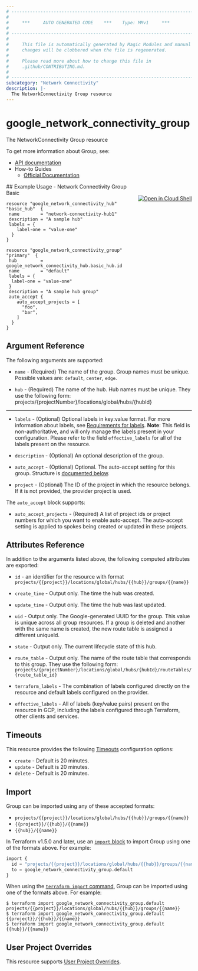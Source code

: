 ```yaml
---
# ----------------------------------------------------------------------------
#
#     ***     AUTO GENERATED CODE    ***    Type: MMv1     ***
#
# ----------------------------------------------------------------------------
#
#     This file is automatically generated by Magic Modules and manual
#     changes will be clobbered when the file is regenerated.
#
#     Please read more about how to change this file in
#     .github/CONTRIBUTING.md.
#
# ----------------------------------------------------------------------------
subcategory: "Network Connectivity"
description: |-
  The NetworkConnectivity Group resource
---
```


# google_network_connectivity_group

The NetworkConnectivity Group resource


To get more information about Group, see:

* [API documentation](https://cloud.google.com/network-connectivity/docs/reference/networkconnectivity/rest/v1beta/projects.locations.global.hubs.groups)
* How-to Guides
    * [Official Documentation](https://cloud.google.com/network-connectivity/docs/network-connectivity-center/concepts/overview)

<div class = "oics-button" style="float: right; margin: 0 0 -15px">
  <a href="https://console.cloud.google.com/cloudshell/open?cloudshell_git_repo=https%3A%2F%2Fgithub.com%2Fterraform-google-modules%2Fdocs-examples.git&cloudshell_image=gcr.io%2Fcloudshell-images%2Fcloudshell%3Alatest&cloudshell_print=.%2Fmotd&cloudshell_tutorial=.%2Ftutorial.md&cloudshell_working_dir=network_connectivity_group_basic&open_in_editor=main.tf" target="_blank">
    <img alt="Open in Cloud Shell" src="//gstatic.com/cloudssh/images/open-btn.svg" style="max-height: 44px; margin: 32px auto; max-width: 100%;">
  </a>
</div>
## Example Usage - Network Connectivity Group Basic


```hcl
resource "google_network_connectivity_hub" "basic_hub"  {
 name        = "network-connectivity-hub1"
 description = "A sample hub"
 labels = {
    label-one = "value-one"
  }
}

resource "google_network_connectivity_group" "primary"  {
 hub         = google_network_connectivity_hub.basic_hub.id
 name        = "default"
 labels = {
  label-one = "value-one"
 }
 description = "A sample hub group"
 auto_accept {
    auto_accept_projects = [
      "foo", 
      "bar", 
    ]
  }
}
```

## Argument Reference

The following arguments are supported:


* `name` -
  (Required)
  The name of the group. Group names must be unique.
  Possible values are: `default`, `center`, `edge`.

* `hub` -
  (Required)
  The name of the hub. Hub names must be unique. They use the following form: projects/{projectNumber}/locations/global/hubs/{hubId}


- - -


* `labels` -
  (Optional)
  Optional labels in key:value format. For more information about labels, see [Requirements for labels](https://cloud.google.com/resource-manager/docs/creating-managing-labels#requirements).
  **Note**: This field is non-authoritative, and will only manage the labels present in your configuration.
  Please refer to the field `effective_labels` for all of the labels present on the resource.

* `description` -
  (Optional)
  An optional description of the group.

* `auto_accept` -
  (Optional)
  Optional. The auto-accept setting for this group.
  Structure is [documented below](#nested_auto_accept).

* `project` - (Optional) The ID of the project in which the resource belongs.
    If it is not provided, the provider project is used.


<a name="nested_auto_accept"></a>The `auto_accept` block supports:

* `auto_accept_projects` -
  (Required)
  A list of project ids or project numbers for which you want to enable auto-accept. The auto-accept setting is applied to spokes being created or updated in these projects.


## Attributes Reference

In addition to the arguments listed above, the following computed attributes are exported:

* `id` - an identifier for the resource with format `projects/{{project}}/locations/global/hubs/{{hub}}/groups/{{name}}`

* `create_time` -
  Output only. The time the hub was created.

* `update_time` -
  Output only. The time the hub was last updated.

* `uid` -
  Output only. The Google-generated UUID for the group. This value is unique across all group resources. If a group is deleted and another with the same name is created, the new route table is assigned a different uniqueId.

* `state` -
  Output only. The current lifecycle state of this hub.

* `route_table` -
  Output only. The name of the route table that corresponds to this group. They use the following form: `projects/{projectNumber}/locations/global/hubs/{hubId}/routeTables/{route_table_id}`

* `terraform_labels` -
  The combination of labels configured directly on the resource
   and default labels configured on the provider.

* `effective_labels` -
  All of labels (key/value pairs) present on the resource in GCP, including the labels configured through Terraform, other clients and services.


## Timeouts

This resource provides the following
[Timeouts](https://developer.hashicorp.com/terraform/plugin/sdkv2/resources/retries-and-customizable-timeouts) configuration options:

- `create` - Default is 20 minutes.
- `update` - Default is 20 minutes.
- `delete` - Default is 20 minutes.

## Import


Group can be imported using any of these accepted formats:

* `projects/{{project}}/locations/global/hubs/{{hub}}/groups/{{name}}`
* `{{project}}/{{hub}}/{{name}}`
* `{{hub}}/{{name}}`


In Terraform v1.5.0 and later, use an [`import` block](https://developer.hashicorp.com/terraform/language/import) to import Group using one of the formats above. For example:

```tf
import {
  id = "projects/{{project}}/locations/global/hubs/{{hub}}/groups/{{name}}"
  to = google_network_connectivity_group.default
}
```

When using the [`terraform import` command](https://developer.hashicorp.com/terraform/cli/commands/import), Group can be imported using one of the formats above. For example:

```
$ terraform import google_network_connectivity_group.default projects/{{project}}/locations/global/hubs/{{hub}}/groups/{{name}}
$ terraform import google_network_connectivity_group.default {{project}}/{{hub}}/{{name}}
$ terraform import google_network_connectivity_group.default {{hub}}/{{name}}
```

## User Project Overrides

This resource supports [User Project Overrides](https://registry.terraform.io/providers/hashicorp/google/latest/docs/guides/provider_reference#user_project_override).
